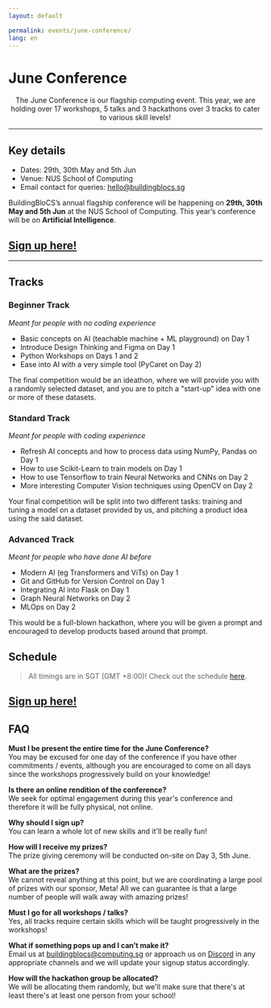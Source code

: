 ```yaml
---
layout: default

permalink: events/june-conference/
lang: en
---
```


# June Conference

<p style="text-align: center">The June Conference is our flagship computing event. This year, we are holding over 17 workshops, 5 talks and 3 hackathons over 3 tracks to cater to various skill levels!</p>

---
## Key details
- Dates: 29th, 30th May and 5th Jun
- Venue: NUS School of Computing
- Email contact for queries: <hello@buildingblocs.sg>

BuildingBloCS’s annual flagship conference will be happening on **29th, 30th May and 5th Jun** at the NUS School of Computing. This year’s conference will be on **Artificial Intelligence**. 
## <a class="btn" href="https://go.buildingblocs.sg/june"> Sign up here! </a> 
---

## Tracks
### Beginner Track
_Meant for people with no coding experience_
- Basic concepts on AI (teachable machine + ML playground) on Day 1
- Introduce Design Thinking and Figma on Day 1
- Python Workshops on Days 1 and 2
- Ease into AI with a very simple tool (PyCaret on Day 2)

The final competition would be an ideathon, where we will provide you with a randomly selected dataset, and you are to pitch a "start-up" idea with one or more of these datasets.

### Standard Track
_Meant for people with coding experience_
- Refresh AI concepts and how to process data using NumPy, Pandas on Day 1
- How to use Scikit-Learn to train models on Day 1
- How to use Tensorflow to train Neural Networks and CNNs on Day 2
- More interesting Computer Vision techniques using OpenCV on Day 2

Your final competition will be split into two different tasks: training and tuning a model on a dataset provided by us, and pitching a product idea using the said dataset.

### Advanced Track
_Meant for people who have done AI before_
- Modern AI (eg Transformers and ViTs) on Day 1
- Git and GitHub for Version Control on Day 1
- Integrating AI into Flask on Day 1
- Graph Neural Networks on Day 2
- MLOps on Day 2

This would be a full-blown hackathon, where you will be given a prompt and encouraged to develop products based around that prompt.

## Schedule
> All timings are in SGT (GMT +8:00)!
Check out the schedule <a href="https://docs.google.com/spreadsheets/d/e/2PACX-1vSWj7F_US-g7GEK8dnUXNr1wjEbrX534OzKxjAlvFAhP3VTv-sCfQEp82MdDpxfgSyAHILUJ6r3dPZ4/pubhtml?widget=true&amp;headers=false">here</a>.

## <a class="btn" href="https://go.buildingblocs.sg/june"> Sign up here! </a> 

## FAQ
<strong>Must I be present the entire time for the June Conference?</strong>
<br>You may be excused for one day of the conference if you have other commitments / events, although you are encouraged to come on all days since the workshops progressively build on your knowledge!

<strong>Is there an online rendition of the conference?</strong>
<br>We seek for optimal engagement during this year's conference and therefore it will be fully physical, not online.

<strong>Why should I sign up?</strong>
<br>You can learn a whole lot of new skills and it'll be really fun!

<strong>How will I receive my prizes?</strong>
<br>The prize giving ceremony will be conducted on-site on Day 3, 5th June.

<strong>What are the prizes?</strong>
<br>We cannot reveal anything at this point, but we are coordinating a large pool of prizes with our sponsor, Meta! All we can guarantee is that a large number of people will walk away with amazing prizes!

<strong>Must I go for all workshops / talks?</strong>
<br>Yes, all tracks require certain skills which will be taught progressively in the workshops! 

<strong>What if something pops up and I can’t make it?</strong>
<br>Email us at <a href="mailto:buildingblocs@computing.sg">buildingblocs@computing.sg</a> or approach us on <a href="https://discord.gg/VSHyrbsJFs">Discord</a> in any appropriate channels and we will update your signup status accordingly.

<strong>How will the hackathon group be allocated?</strong>
<br>We will be allocating them randomly, but we'll make sure that there's at least there's at least one person from your school!</br>
